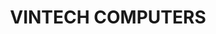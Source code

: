---
title: "VINTECH COMPUTERS"
url: /hyderabad/vintech-computers-bahadurpally-village-opp-tnr-sainik-academy-qutbullapur/
shop: computer
---